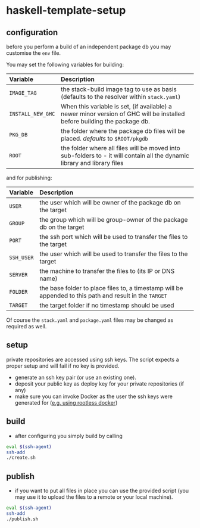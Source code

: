 # haskell-template-setup

## configuration

before you perform a build of an independent package db you may customise the
`env` file.

You may set the following variables for building:

| Variable          | Description |
| :---------------- | :---------- |
| `IMAGE_TAG`       | the stack-build image tag to use as basis (defaults to the resolver within `stack.yaml`) |
| `INSTALL_NEW_GHC` | When this variable is set, (if available) a newer minor version of GHC will be installed before building the package db. |
| `PKG_DB`          | the folder where the package db files will be placed. *defaults* to `$ROOT/pkgdb` |
| `ROOT`            | the folder where all files will be moved into sub-folders to - it will contain all the dynamic library and library files |

and for publishing:

| Variable          | Description |
| :---------------- | :---------- |
| `USER`            | the user which will be owner of the package db on the target |
| `GROUP`           | the group which will be group-owner of the package db on the target |
| `PORT`            | the ssh port which will be used to transfer the files to the target |
| `SSH_USER`        | the user which will be used to transfer the files to the target |
| `SERVER`          | the machine to transfer the files to (its IP or DNS name) |
| `FOLDER`          | the base folder to place files to, a timestamp will be appended to this path and result in the `TARGET` |
| `TARGET`          | the target folder if no timestamp should be used |

Of course the `stack.yaml` and `package.yaml` files may be changed as required as well.

## setup

private repositories are accessed using ssh keys. The script expects a proper setup and will fail if no key is provided.

* generate an ssh key pair (or use an existing one).
* deposit your public key as deploy key for your private repositories (if any)
* make sure you can invoke Docker as the user the ssh keys were generated for ([e.g. using rootless docker](https://docs.docker.com/engine/security/rootless/))

## build

* after configuring you simply build by calling

```bash
eval $(ssh-agent)
ssh-add
./create.sh
```


## publish

* if you want to put all files in place you can use the provided script
  (you may use it to upload the files to a remote or your local machine).

```bash
eval $(ssh-agent)
ssh-add
./publish.sh
```
